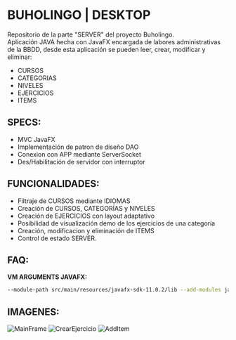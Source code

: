 # BUHOLINGO | DESKTOP
Repositorio de la parte "SERVER" del proyecto Buholingo. <br>
Aplicación JAVA hecha con JavaFX encargada de labores administrativas de la BBDD, desde esta aplicación se pueden leer, crear, modificar y eliminar:
 - CURSOS
 - CATEGORIAS
 - NIVELES
 - EJERCICIOS
 - ITEMS

## SPECS:
- MVC JavaFX
- Implementación de patron de diseño DAO
- Conexion con APP mediante ServerSocket
- Des/Habilitación de servidor con interruptor


## FUNCIONALIDADES:
- Filtraje de CURSOS mediante IDIOMAS
- Creación de CURSOS, CATEGORÍAS y NIVELES
- Creación de EJERCICIOS con layout adaptativo
- Posibilidad de visualización demo de los ejercicios de una categoría
- Creación, modificacion y eliminación de ITEMS 
- Control de estado SERVER.

## FAQ:
**VM ARGUMENTS JAVAFX:** 
```bash
--module-path src/main/resources/javafx-sdk-11.0.2/lib --add-modules javafx.controls,javafx.fxml
```

## IMAGENES:
![MainFrame](https://i.ibb.co/Ry3dcmh/DuoDesk.png)
![CrearEjercicio](https://i.ibb.co/wQz2JZr/image.png)
![AddItem](https://i.ibb.co/KV0Yp8V/image.png)
